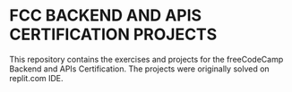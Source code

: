 # FCC BACKEND AND APIS CERTIFICATION PROJECTS

This repository contains the exercises and projects for the freeCodeCamp Backend and APIs Certification. The projects were originally solved on replit.com IDE.
